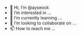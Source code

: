 - 👋 Hi, I’m @ayseock
- 👀 I’m interested in ...
- 🌱 I’m currently learning ...
- 💞️ I’m looking to collaborate on ...
- 📫 How to reach me ...

<!---
ayseock/ayseock is a ✨ special ✨ repository because its `README.md` (this file) appears on your GitHub profile.
You can click the Preview link to take a look at your changes.
--->
